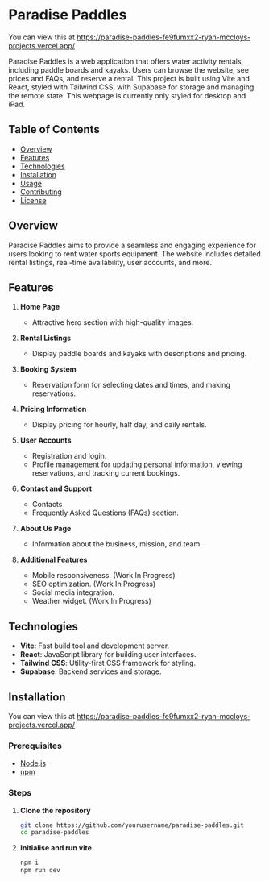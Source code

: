 # Paradise Paddles

You can view this at https://paradise-paddles-fe9fumxx2-ryan-mccloys-projects.vercel.app/

Paradise Paddles is a web application that offers water activity rentals, including paddle boards and kayaks. Users can browse the website, see prices and FAQs, and reserve a rental. This project is built using Vite and React, styled with Tailwind CSS, with Supabase for storage and managing the remote state. This webpage is currently only styled for desktop and iPad.

## Table of Contents

- [Overview](#overview)
- [Features](#features)
- [Technologies](#technologies)
- [Installation](#installation)
- [Usage](#usage)
- [Contributing](#contributing)
- [License](#license)

## Overview

Paradise Paddles aims to provide a seamless and engaging experience for users looking to rent water sports equipment. The website includes detailed rental listings, real-time availability, user accounts, and more.

## Features

1. **Home Page**

   - Attractive hero section with high-quality images.

2. **Rental Listings**

   - Display paddle boards and kayaks with descriptions and pricing.

3. **Booking System**

   - Reservation form for selecting dates and times, and making reservations.

4. **Pricing Information**

   - Display pricing for hourly, half day, and daily rentals.

5. **User Accounts**

   - Registration and login.
   - Profile management for updating personal information, viewing reservations, and tracking current bookings.

6. **Contact and Support**

   - Contacts
   - Frequently Asked Questions (FAQs) section.

7. **About Us Page**

   - Information about the business, mission, and team.

8. **Additional Features**
   - Mobile responsiveness. (Work In Progress)
   - SEO optimization. (Work In Progress)
   - Social media integration.
   - Weather widget. (Work In Progress)

## Technologies

- **Vite**: Fast build tool and development server.
- **React**: JavaScript library for building user interfaces.
- **Tailwind CSS**: Utility-first CSS framework for styling.
- **Supabase**: Backend services and storage.

## Installation

You can view this at https://paradise-paddles-fe9fumxx2-ryan-mccloys-projects.vercel.app/

### Prerequisites

- [Node.js](https://nodejs.org/en/download/)
- [npm](https://www.npmjs.com/get-npm)

### Steps

1. **Clone the repository**

   ```sh
   git clone https://github.com/yourusername/paradise-paddles.git
   cd paradise-paddles
   ```

1. **Initialise and run vite**

   ```sh
   npm i
   npm run dev

   ```
